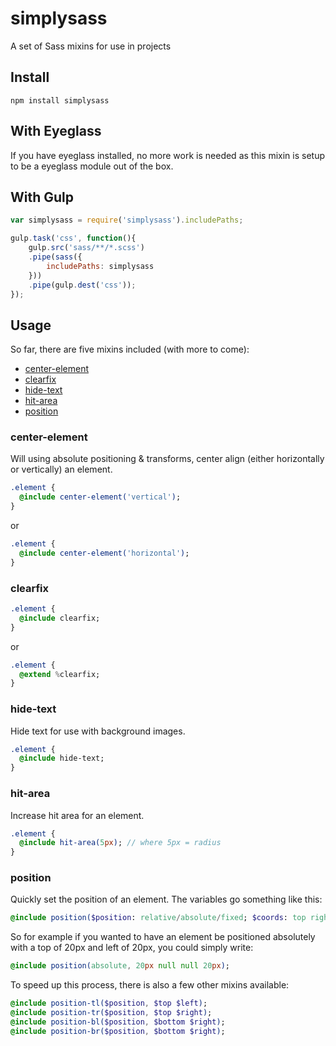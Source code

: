 # simplysass
A set of Sass mixins for use in projects

## Install
```shell
npm install simplysass
```

## With Eyeglass
If you have eyeglass installed, no more work is needed as this mixin is setup to be a eyeglass module out of the box.

## With Gulp
```javascript
var simplysass = require('simplysass').includePaths;

gulp.task('css', function(){
    gulp.src('sass/**/*.scss')
    .pipe(sass({
        includePaths: simplysass
    }))
    .pipe(gulp.dest('css'));
});
```

## Usage
So far, there are five mixins included (with more to come):

- [center-element](#center-element)
- [clearfix](#clearfix)
- [hide-text](#hide-text)
- [hit-area](#hit-area)
- [position](#position)


### center-element
Will using absolute positioning & transforms, center align (either horizontally or vertically) an element.
```sass
.element {
  @include center-element('vertical');
}
```
or
```sass
.element {
  @include center-element('horizontal');
}
```

### clearfix
```sass
.element {
  @include clearfix;
}
```
or
```sass
.element {
  @extend %clearfix;
}
```

### hide-text
Hide text for use with background images.
```sass
.element {
  @include hide-text;
}
```

### hit-area
Increase hit area for an element.
```sass
.element {
  @include hit-area(5px); // where 5px = radius
}
```

### position
Quickly set the position of an element. The variables go something like this:
```sass
@include position($position: relative/absolute/fixed; $coords: top right bottom left);
```
So for example if you wanted to have an element be positioned absolutely with a top of 20px and left of 20px, you could simply write:
```sass
@include position(absolute, 20px null null 20px);
```
To speed up this process, there is also a few other mixins available:
```sass
@include position-tl($position, $top $left);
@include position-tr($position, $top $right);
@include position-bl($position, $bottom $right);
@include position-br($position, $bottom $right);
```
